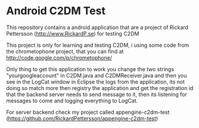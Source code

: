 # Android C2DM Test

This repository contains a android application that are a project of Rickard Pettersson (http://www.RickardP.se) for testing C2DM

This project is only for learning and testing C2DM, i using some code from the chrometophone project, that you can find at http://code.google.com/p/chrometophone/

Only thing to get this application to work you change the two strings "yourgoogleaccount" in C2DM.java and C2DMReceiver.java and then you see in the LogCat window in Eclipse the logs from the application, its not doing so match more then registry the application and get the registration id that the backend server needs to send message to it, then its listening for messages to come and logging everything to LogCat.

For server backend check my project called appengine-c2dm-test (https://github.com/RickardPettersson/appengine-c2dm-test)